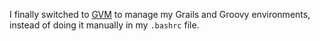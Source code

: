 I finally switched to [GVM](http://gvmtool.net/) to manage my Grails and
Groovy environments, instead of doing it manually in my `.bashrc` file.
